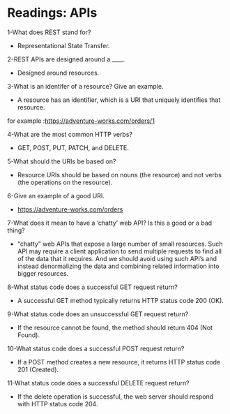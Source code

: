 # Readings: APIs

1-What does REST stand for?
* Representational State Transfer.

2-REST APIs are designed around a ____.
* Designed around resources.

3-What is an identifer of a resource? Give an example.
* A resource has an identifier, which is a URI that uniquely identifies that resource.

for example :https://adventure-works.com/orders/1

4-What are the most common HTTP verbs?
*  GET, POST, PUT, PATCH, and DELETE.

5-What should the URIs be based on?
* Resource URIs should be based on nouns (the resource) and not verbs (the operations on the resource).

6-Give an example of a good URI.
* https://adventure-works.com/orders

7-What does it mean to have a ‘chatty’ web API? Is this a good or a bad thing?
* “chatty” web APIs that expose a large number of small resources. Such API may require a client application to send multiple requests to find all of the data that it requires. And we should avoid using such API’s and instead denormalizing the data and combining related information into bigger resources.

8-What status code does a successful GET request return?
* A successful GET method typically returns HTTP status code 200 (OK).

9-What status code does an unsuccessful GET request return?
* If the resource cannot be found, the method should return 404 (Not Found).

10-What status code does a successful POST request return?
* If a POST method creates a new resource, it returns HTTP status code 201 (Created).

11-What status code does a successful DELETE request return?
* If the delete operation is successful, the web server should respond with HTTP status code 204.